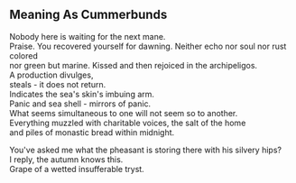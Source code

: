 Meaning As Cummerbunds
----------------------
Nobody here is waiting for the next mane.  
Praise. You recovered yourself for dawning. Neither echo nor soul nor rust colored  
nor green but marine. Kissed and then rejoiced in the archipeligos.  
A production divulges,  
steals - it does not return.  
Indicates the sea's skin's imbuing arm.  
Panic and sea shell - mirrors of panic.  
What seems simultaneous to one will not seem so to another.  
Everything muzzled with charitable voices, the salt of the home  
and piles of monastic bread within midnight.  
  
You've asked me what the pheasant is storing there with his silvery hips?  
I reply, the autumn knows this.  
Grape of a wetted insufferable tryst.  
